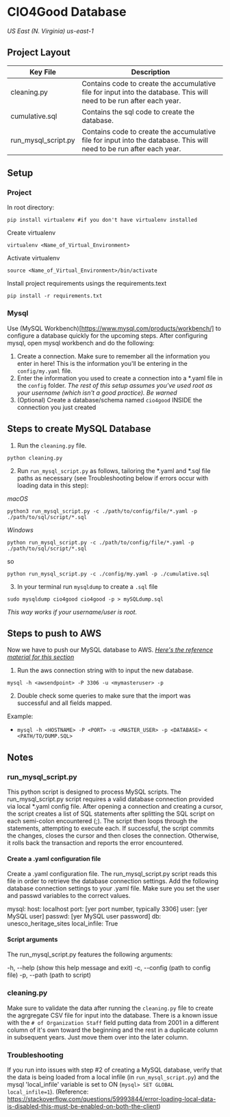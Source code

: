 # CIO4Good Database
_US East (N. Virginia) us-east-1_

## Project Layout
| Key File |  Description |
| - | - |
| cleaning.py | Contains code to create the accumulative file for input into the database. This will need to be run after each year.| 
| cumulative.sql | Contains the sql code to create the database.| 
| run_mysql_script.py | Contains code to create the accumulative file for input into the database. This will need to be run after each year. | 

## Setup 

### Project
In root directory:
```
pip install virtualenv #if you don't have virtualenv installed 
```

Create virtualenv
```
virtualenv <Name_of_Virtual_Environment>
```

Activate virtualenv
```
source <Name_of_Virtual_Environment>/bin/activate
```

Install project requirements usings the requirements.text
```
pip install -r requirements.txt
```
### Mysql
Use (MySQL Workbench)[https://www.mysql.com/products/workbench/] to configure a database quickly for the upcoming steps. After configuring mysql, open mysql workbench and do the following:

1) Create a connection. Make sure to remember all the information you enter in here! This is the information you'll be entering in the `config/my.yaml` file. 
2) Enter the information you used to create a connection into a *.yaml file in the `config` folder. _The rest of this setup assumes you've used root as your username (which isn't a good practice). Be warned_
3) (Optional) Create a database/schema named `cio4good` INSIDE the connection you just created

## Steps to create MySQL Database

1) Run the `cleaning.py` file.

```
python cleaning.py
```

2) Run `run_mysql_script.py` as follows, tailoring the *.yaml and *.sql file paths as necessary (see Troubleshooting below if errors occur with loading data in this step):

_macOS_
```
python3 run_mysql_script.py -c ./path/to/config/file/*.yaml -p ./path/to/sql/script/*.sql
```
_Windows_
```
python run_mysql_script.py -c ./path/to/config/file/*.yaml -p ./path/to/sql/script/*.sql
```

so
```
python run_mysql_script.py -c ./config/my.yaml -p ./cumulative.sql
```

3) In your terminal run `mysqldump` to create a `.sql` file 

```
sudo mysqldump cio4good cio4good -p > mySQLdump.sql
```
_This way works if your username/user is root._

## Steps to push to AWS
Now we have to push our MySQL database to AWS. _[Here's the reference material for this section](https://docs.aws.amazon.com/AmazonRDS/latest/UserGuide/CHAP_GettingStarted.CreatingConnecting.MySQL.html#CHAP_GettingStarted.Connecting.MySQL)_

1) Run the aws connection string with to input the new database.

```
mysql -h <awsendpoint> -P 3306 -u <mymasteruser> -p
```

2) Double check some queries to make sure that the import was successful and all fields mapped.

Example:
* `mysql -h <HOSTNAME> -P <PORT> -u <MASTER_USER> -p <DATABASE> < <PATH/TO/DUMP.SQL>`


## Notes

### run_mysql_script.py
This python script is designed to process MySQL scripts. The run_mysql_script.py script requires a valid database connection provided via local *.yaml config file. After opening a connection and creating a cursor, the script creates a list of SQL statements after splitting the SQL script on each semi-colon encountered (;). The script then loops through the statements, attempting to execute each. If successful, the script commits the changes, closes the cursor and then closes the connection. Otherwise, it rolls back the transaction and reports the error encountered.

#### Create a .yaml configuration file
Create a .yaml configuration file. The run_mysql_script.py script reads this file in order to retrieve the database connection settings. Add the following database connection settings to your .yaml file. Make sure you set the user and passwd variables to the correct values.

mysql:
  host: localhost
  port: [yer port number, typically 3306]
  user: [yer MySQL user]
  passwd: [yer MySQL user password]
  db: unesco_heritage_sites
  local_infile: True

#### Script arguments
The run_mysql_script.py features the following arguments:

-h, --help (show this help message and exit)
-c, --config (path to config file)
-p, --path (path to script)

### cleaning.py
Make sure to validate the data after running the `cleaning.py` file to create the agrgregate CSV file for input into the database. There is a known issue with the `# of Organization Staff` field putting data from 2001 in a different column of it's own toward the beginning and the rest in a duplicate column in subsequent years. Just move them over into the later column.

### Troubleshooting
If you run into issues with step #2 of creating a MySQL database, verify that the data is being loaded from a local infile (in `run_mysql_script.py`) and the mysql 'local_infile' variable is set to ON (```mysql> SET GLOBAL local_infile=1```). (Reference: https://stackoverflow.com/questions/59993844/error-loading-local-data-is-disabled-this-must-be-enabled-on-both-the-client)


